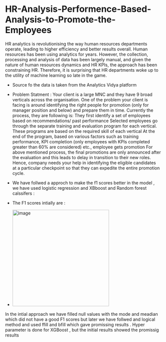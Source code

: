 # HR-Analysis-Performence-Based-Analysis-to-Promote-the-Employees
HR analytics is revolutionising the way human resources departments operate, leading to higher efficiency and better results overall. Human resources has been using analytics for years. However, the collection, processing and analysis of data has been largely manual, and given the nature of human resources dynamics and HR KPIs, the approach has been constraining HR. Therefore, it is surprising that HR departments woke up to the utility of machine learning so late in the game.
* Source fo the data is taken from the Analytics Vidya platform 
* Problem Statment :
Your client is a large MNC and they have 9 broad verticals across the organisation. One of the problem your client is facing is around identifying the right people for promotion (only for manager position and below) and prepare them in time. Currently the process, they are following is:
They first identify a set of employees based on recommendations/ past performance
Selected employees go through the separate training and evaluation program for each vertical. These programs are based on the required skill of each vertical
At the end of the program, based on various factors such as training performance, KPI completion (only employees with KPIs completed greater than 60% are considered) etc., employee gets promotion For above mentioned process, the final promotions are only announced after the evaluation and this leads to delay in transition to their new roles.
Hence, company needs your help in identifying the eligible candidates at a particular checkpoint so that they can expedite the entire promotion cycle.


* We have follwed a approch to make the f1 scores better in the model , we have used logistic regression and XBboost and Random forest calssifers :
* The F1 scores intially are :
* <img width="312" alt="image" src="https://user-images.githubusercontent.com/85379601/145749544-108ec5bc-8540-40f2-bc6c-c627f730c071.png">

In the intial approach we have filled null values with the mode and meadian which did not have a good F1 scores but later we have follwed and logical method 
and used ffill and bfill which gave promissing results .
Hyper parameter is done for XGBoost , but the initial results showed the promissig results 
 
